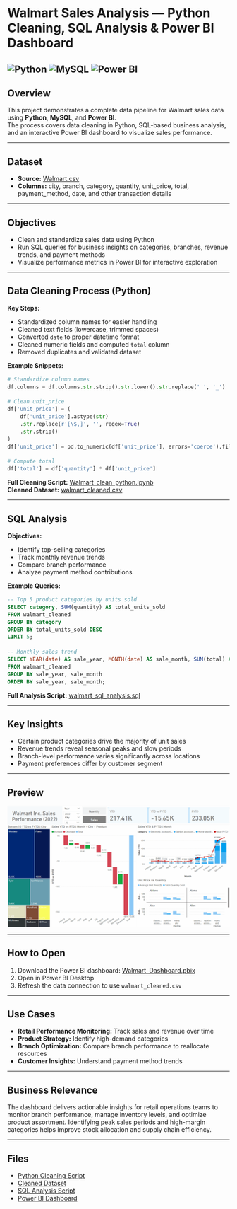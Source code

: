 # **Walmart Sales Analysis — Python Cleaning, SQL Analysis & Power BI Dashboard**  
![Python](https://img.shields.io/badge/Python-3776AB.svg?style=for-the-badge&logo=Python&logoColor=white)
![MySQL](https://img.shields.io/badge/mysql-%2300f.svg?style=for-the-badge&logo=mysql&logoColor=white)
![Power BI](https://img.shields.io/badge/power_bi-F2C811?style=for-the-badge&logo=powerbi&logoColor=black)
---

## **Overview**  
This project demonstrates a complete data pipeline for Walmart sales data using **Python**, **MySQL**, and **Power BI**.  
The process covers data cleaning in Python, SQL-based business analysis, and an interactive Power BI dashboard to visualize sales performance.

---

## **Dataset**
- **Source:** [Walmart.csv](https://github.com/kChe626/Walmart/blob/main/Walmart.csv)  
- **Columns:** city, branch, category, quantity, unit_price, total, payment_method, date, and other transaction details

---

## **Objectives**
- Clean and standardize sales data using Python  
- Run SQL queries for business insights on categories, branches, revenue trends, and payment methods  
- Visualize performance metrics in Power BI for interactive exploration

---

## **Data Cleaning Process (Python)**
**Key Steps:**
- Standardized column names for easier handling  
- Cleaned text fields (lowercase, trimmed spaces)  
- Converted `date` to proper datetime format  
- Cleaned numeric fields and computed `total` column  
- Removed duplicates and validated dataset

**Example Snippets:**  
```python
# Standardize column names
df.columns = df.columns.str.strip().str.lower().str.replace(' ', '_')

# Clean unit_price
df['unit_price'] = (
    df['unit_price'].astype(str)
    .str.replace(r'[\$,]', '', regex=True)
    .str.strip()
)
df['unit_price'] = pd.to_numeric(df['unit_price'], errors='coerce').fillna(0)

# Compute total
df['total'] = df['quantity'] * df['unit_price']
```

 **Full Cleaning Script:** [Walmart_clean_python.ipynb](https://github.com/kChe626/Walmart/blob/main/Walmart_clean_python.ipynb)  
 **Cleaned Dataset:** [walmart_cleaned.csv](https://github.com/kChe626/Walmart/blob/main/walmart_cleaned.csv)

---

## **SQL Analysis**
**Objectives:**
- Identify top-selling categories  
- Track monthly revenue trends  
- Compare branch performance  
- Analyze payment method contributions  

**Example Queries:**
```sql
-- Top 5 product categories by units sold
SELECT category, SUM(quantity) AS total_units_sold
FROM walmart_cleaned
GROUP BY category
ORDER BY total_units_sold DESC
LIMIT 5;

-- Monthly sales trend
SELECT YEAR(date) AS sale_year, MONTH(date) AS sale_month, SUM(total) AS monthly_revenue
FROM walmart_cleaned
GROUP BY sale_year, sale_month
ORDER BY sale_year, sale_month;
```

 **Full Analysis Script:** [walmart_sql_analysis.sql](https://github.com/kChe626/Walmart/blob/main/walmart_sql_analysis.sql)

---

## **Key Insights**
- Certain product categories drive the majority of unit sales  
- Revenue trends reveal seasonal peaks and slow periods  
- Branch-level performance varies significantly across locations  
- Payment preferences differ by customer segment

---

## **Preview**
![Walmart Power BI Dashboard](https://github.com/kChe626/Walmart/blob/main/Walmart%20Power%20Bi%20Dashboard.gif)

---

## **How to Open**
1. Download the Power BI dashboard: [Walmart_Dashboard.pbix](https://github.com/kChe626/Walmart/blob/main/Walmart_Dashboard.pbix)  
2. Open in Power BI Desktop  
3. Refresh the data connection to use `walmart_cleaned.csv`  

---

## **Use Cases**
- **Retail Performance Monitoring:** Track sales and revenue over time  
- **Product Strategy:** Identify high-demand categories  
- **Branch Optimization:** Compare branch performance to reallocate resources  
- **Customer Insights:** Understand payment method trends

---

## **Business Relevance**
The dashboard delivers actionable insights for retail operations teams to monitor branch performance, manage inventory levels, and optimize product assortment. Identifying peak sales periods and high-margin categories helps improve stock allocation and supply chain efficiency.

---

## **Files**
- [Python Cleaning Script](https://github.com/kChe626/Walmart/blob/main/Walmart_clean_python.ipynb)
- [Cleaned Dataset](https://github.com/kChe626/Walmart/blob/main/walmart_cleaned.csv)  
- [SQL Analysis Script](https://github.com/kChe626/Walmart/blob/main/walmart_sql_analysis.sql)  
- [Power BI Dashboard](https://github.com/kChe626/Walmart/blob/main/Walmart_Dashboard.pbix)  

